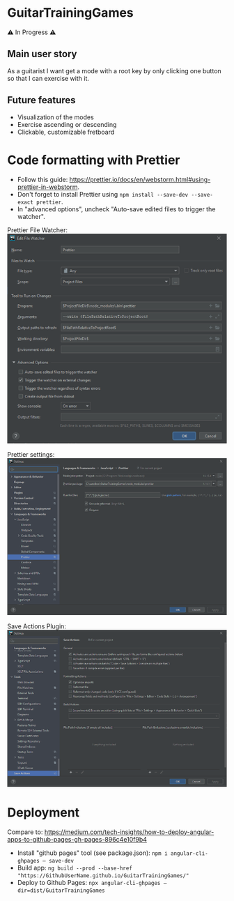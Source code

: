 # GuitarTrainingGames

⚠ In Progress ⚠

## Main user story

As a guitarist I want get a mode with a root key by only clicking one button so that I can exercise with it.

## Future features

-   Visualization of the modes
-   Exercise ascending or descending
-   Clickable, customizable fretboard

# Code formatting with Prettier

-   Follow this guide: https://prettier.io/docs/en/webstorm.html#using-prettier-in-webstorm.
-   Don't forget to install Prettier using `npm install --save-dev --save-exact prettier`.
-   In "advanced options", uncheck "Auto-save edited files to trigger the watcher".

Prettier File Watcher:
![Prettier File watcher setting](doc/filewatcher-setting.png)

Prettier settings:
![Prettier Settings](doc/prettier-settings.png)

Save Actions Plugin:
![Save Actions Settings](doc/save-actions-settings.png)

# Deployment

Compare to: https://medium.com/tech-insights/how-to-deploy-angular-apps-to-github-pages-gh-pages-896c4e10f9b4

-   Install "github pages" tool (see package.json): `npm i angular-cli-ghpages — save-dev`
-   Build app: `ng build --prod --base-href "https://GithubUserName.github.io/GuitarTrainingGames/"`
-   Deploy to Github Pages: `npx angular-cli-ghpages — dir=dist/GuitarTrainingGames`
